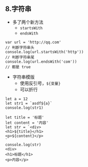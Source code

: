 ## 8.字符串

- 多了两个新方法
  - `startsWith`
  - `endsWith`

```
var url = 'http://qq.com'
// 判断字符串头
console.log(url.startsWith('http'))
// 判断字符串尾
console.log(url.endsWith('com'))
// 都是 true
```

- 字符串模版
  - 使用反引号，`${变量}`
  - 可以折行

```
let a = 12
let str1 = `asdf${a}`
console.log(str1)

let title = '标题'
let content = '内容'
let str = `<div>
<h1>${title}</h1>
<p>${content}</p>
`
console.log(str)
<div>
<h1>标题</h1>
<p>内容</p>
```